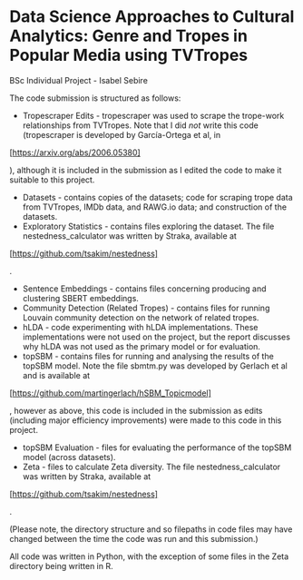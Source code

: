 # Data Science Approaches to Cultural Analytics: Genre and Tropes in Popular Media using TVTropes
BSc Individual Project - Isabel Sebire

The code submission is structured as follows:

* Tropescraper Edits - tropescraper was used to scrape the trope-work relationships from TVTropes. Note that I did *not* write this code (tropescraper is developed by García-Ortega et al, in 

[https://arxiv.org/abs/2006.05380]

), although it is included in the submission as I edited the code to make it suitable to this project.
* Datasets - contains copies of the datasets; code for scraping trope data from TVTropes, IMDb data, and RAWG.io data; and construction of the datasets.
* Exploratory Statistics - contains files exploring the dataset. The file nestedness_calculator was written by Straka, available at 

[https://github.com/tsakim/nestedness]

.
* Sentence Embeddings - contains files concerning producing and clustering SBERT embeddings.
* Community Detection (Related Tropes) - contains files for running Louvain community detection on the network of related tropes.
* hLDA - code experimenting with hLDA implementations. These implementations were not used on the project, but the report discusses why hLDA was not used as the primary model or for evaluation.
* topSBM - contains files for running and analysing the results of the topSBM model. Note the file sbmtm.py was developed by Gerlach et al and is available at 

[https://github.com/martingerlach/hSBM_Topicmodel]

, however as above, this code is included in the submission as edits (including major efficiency improvements) were made to this code in this project.
* topSBM Evaluation - files for evaluating the performance of the topSBM model (across datasets).
* Zeta - files to calculate Zeta diversity. The file nestedness_calculator was written by Straka, available at 

[https://github.com/tsakim/nestedness]

.

(Please note, the directory structure and so filepaths in code files may have changed between the time the code was run and this submission.)

All code was written in Python, with the exception of some files in the Zeta directory being written in R.
